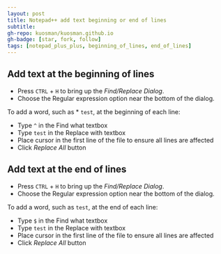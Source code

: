 ```yaml
---
layout: post
title: Notepad++ add text beginning or end of lines
subtitle:
gh-repo: kuosman/kuosman.github.io
gh-badge: [star, fork, follow]
tags: [notepad_plus_plus, beginning_of_lines, end_of_lines]
---
```


## Add text at the beginning of lines

* Press `CTRL` + `H` to bring up the *Find/Replace Dialog*.
* Choose the Regular expression option near the bottom of the dialog.

To add a word, such as * `test`, at the beginning of each line:
* Type `^` in the Find what textbox
* Type `test` in the Replace with textbox
* Place cursor in the first line of the file to ensure all lines are affected
* Click *Replace All* button

## Add text at the end of lines

* Press `CTRL` + `H` to bring up the *Find/Replace Dialog*.
* Choose the Regular expression option near the bottom of the dialog.

To add a word, such as `test`, at the end of each line:
* Type `$` in the Find what textbox
* Type `test` in the Replace with textbox
* Place cursor in the first line of the file to ensure all lines are affected
* Click *Replace All* button